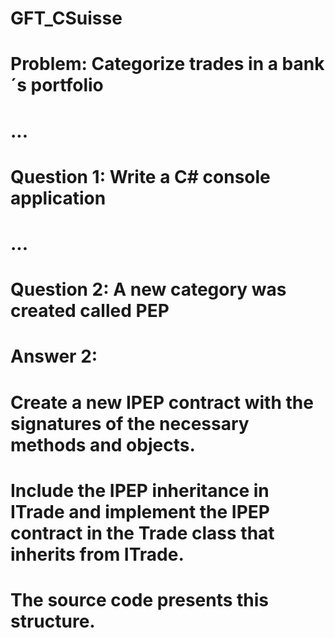 # GFT_CSuisse

# Problem: Categorize trades in a bank´s portfolio 
# ...
# Question 1: Write a C# console application
# ...
# Question 2: A new category was created called PEP
#   Answer 2: 
#       Create a new IPEP contract with the signatures of the necessary methods and objects.
#       Include the IPEP inheritance in ITrade and implement the IPEP contract in the Trade class that inherits from ITrade. 
#       The source code presents this structure.
